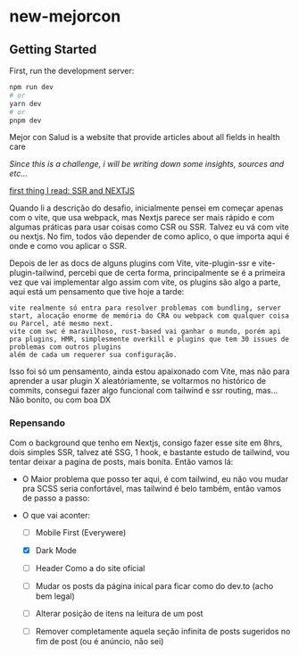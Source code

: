 # new-mejorcon

## Getting Started

First, run the development server:

```bash
npm run dev
# or
yarn dev
# or
pnpm dev
```

Mejor con Salud is a website that provide articles about all fields in health care

*Since this is a challenge, i will be writing down some insights, sources and etc...*

[first thing I read: SSR and NEXTJS](https://webera.blog/next-js-conceitos-de-ssr-e-roteamento-b%C3%A1sico-d22b32bdc0bf)

Quando li a descrição do desafio, inicialmente pensei em começar apenas com o vite, que usa webpack, mas Nextjs parece ser mais rápido e com algumas práticas para usar coisas como CSR ou SSR. Talvez eu vá com vite ou nextjs.
No fim, todos vão depender de como aplico, o que importa aqui é onde e como vou aplicar o SSR.

Depois de ler as docs de alguns plugins com Vite, vite-plugin-ssr e vite-plugin-tailwind, percebi que de certa forma, principalmente se é a primeira vez que vai implementar algo assim com vite, os plugins são algo a parte, aqui está um pensamento que tive hoje a tarde:

    vite realmente só entra para resolver problemas com bundling, server start, alocação enorme de memória do CRA ou webpack com qualquer coisa ou Parcel, até mesmo next.
    vite com swc é maravilhoso, rust-based vai ganhar o mundo, porém api pra plugins, HMR, simplesmente overkill e plugins que tem 30 issues de problemas com outros plugins
    além de cada um requerer sua configuração.

Isso foi só um pensamento, ainda estou apaixonado com Vite, mas não para aprender a usar plugin X aleatóriamente, se voltarmos no histórico de commits, consegui fazer algo funcional com tailwind e ssr routing, mas... Não bonito, ou com boa DX


### Repensando

Com o background que tenho em Nextjs, consigo fazer esse site em 8hrs, dois simples SSR, talvez até SSG, 1 hook, e bastante estudo de tailwind, vou tentar deixar a pagina de posts, mais bonita.
Então vamos lá:

- O Maior problema que posso ter aqui, é com tailwind, eu não vou mudar pra SCSS seria confortável, mas tailwind é belo também, então vamos de passo a passo:

- O que vai aconter:
  - [ ] Mobile First (Everywere)
  - [x] Dark Mode
  - [ ] Header Como a do site oficial
  - [ ] Mudar os posts da página inical para ficar como do dev.to (acho bem legal)
  - [ ] Alterar posição de itens na leitura de um post
  - [ ] Remover completamente aquela seção infinita de posts sugeridos no fim de post (ou é anúncio, não sei)

